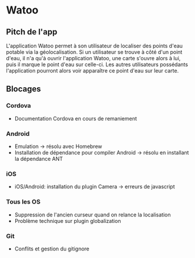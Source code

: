 # Watoo
## Pitch de l'app

L'application Watoo permet à son utilisateur de localiser des points d'eau potable via la géolocalisation.
Si un utilisateur se trouve à côté d'un point d'eau, il n'a qu'à ouvrir l'application Watoo, une carte s'ouvre alors à lui, puis il marque le point d'eau sur celle-ci.
Les autres utilisateurs possédants l'application pourront alors voir apparaître ce point d'eau sur leur carte.


## Blocages
### Cordova
* Documentation Cordova en cours de remaniement

### Android
* Emulation -> résolu avec Homebrew
* Installation de dépendance pour compiler Android -> résolu en installant la dépendance ANT

### iOS
* iOS/Android: installation du plugin Camera -> erreurs de javascript

### Tous les OS
* Suppression de l'ancien curseur quand on relance la localisation
* Problème technique sur plugin globalization

### Git
* Conflits et gestion du gitignore
